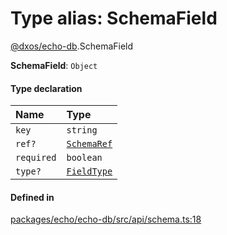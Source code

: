 # Type alias: SchemaField

[@dxos/echo-db](../modules/dxos_echo_db.md).SchemaField

 **SchemaField**: `Object`

#### Type declaration

| Name | Type |
| :------ | :------ |
| `key` | `string` |
| `ref?` | [`SchemaRef`](dxos_echo_db.SchemaRef.md) |
| `required` | `boolean` |
| `type?` | [`FieldType`](dxos_echo_db.FieldType.md) |

#### Defined in

[packages/echo/echo-db/src/api/schema.ts:18](https://github.com/dxos/dxos/blob/db8188dae/packages/echo/echo-db/src/api/schema.ts#L18)
